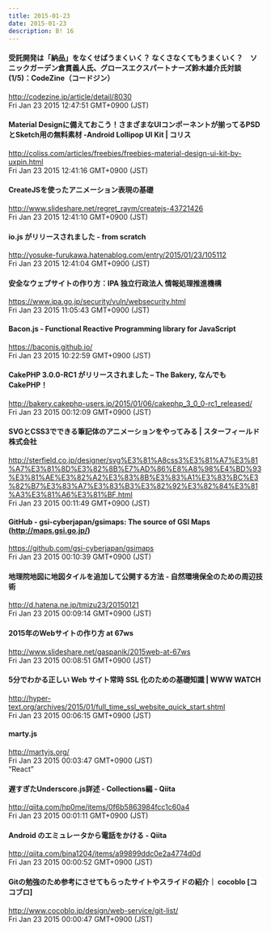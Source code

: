 ```yaml
---
title: 2015-01-23
date: 2015-01-23
description: B! 16
---
```


#### 受託開発は「納品」をなくせばうまくいく？ なくさなくてもうまくいく？　ソニックガーデン倉貫義人氏、グロースエクスパートナーズ鈴木雄介氏対談 (1/5)：CodeZine（コードジン）
http://codezine.jp/article/detail/8030<br>
Fri Jan 23 2015 12:47:51 GMT+0900 (JST)<br>


####   Material Designに備えておこう！さまざまなUIコンポーネントが揃ってるPSDとSketch用の無料素材 -Android Lollipop UI Kit | コリス
http://coliss.com/articles/freebies/freebies-material-design-ui-kit-by-uxpin.html<br>
Fri Jan 23 2015 12:41:16 GMT+0900 (JST)<br>


#### CreateJSを使ったアニメーション表現の基礎
http://www.slideshare.net/regret_raym/createjs-43721426<br>
Fri Jan 23 2015 12:41:10 GMT+0900 (JST)<br>


#### io.js がリリースされました - from scratch
http://yosuke-furukawa.hatenablog.com/entry/2015/01/23/105112<br>
Fri Jan 23 2015 12:41:04 GMT+0900 (JST)<br>


#### 安全なウェブサイトの作り方：IPA 独立行政法人 情報処理推進機構
https://www.ipa.go.jp/security/vuln/websecurity.html<br>
Fri Jan 23 2015 11:05:43 GMT+0900 (JST)<br>


#### Bacon.js - Functional Reactive Programming library for JavaScript
https://baconjs.github.io/<br>
Fri Jan 23 2015 10:22:59 GMT+0900 (JST)<br>


#### CakePHP 3.0.0-RC1 がリリースされました – The Bakery, なんでもCakePHP！
http://bakery.cakephp-users.jp/2015/01/06/cakephp_3_0_0-rc1_released/<br>
Fri Jan 23 2015 00:12:09 GMT+0900 (JST)<br>


#### SVGとCSS3でできる筆記体のアニメーションをやってみる | スターフィールド株式会社
http://sterfield.co.jp/designer/svg%E3%81%A8css3%E3%81%A7%E3%81%A7%E3%81%8D%E3%82%8B%E7%AD%86%E8%A8%98%E4%BD%93%E3%81%AE%E3%82%A2%E3%83%8B%E3%83%A1%E3%83%BC%E3%82%B7%E3%83%A7%E3%83%B3%E3%82%92%E3%82%84%E3%81%A3%E3%81%A6%E3%81%BF.html<br>
Fri Jan 23 2015 00:11:49 GMT+0900 (JST)<br>


#### GitHub - gsi-cyberjapan/gsimaps: The source of GSI Maps (http://maps.gsi.go.jp/)
https://github.com/gsi-cyberjapan/gsimaps<br>
Fri Jan 23 2015 00:10:39 GMT+0900 (JST)<br>


#### 地理院地図に地図タイルを追加して公開する方法 - 自然環境保全のための周辺技術
http://d.hatena.ne.jp/tmizu23/20150121<br>
Fri Jan 23 2015 00:09:14 GMT+0900 (JST)<br>


#### 2015年のWebサイトの作り方 at 67ws
http://www.slideshare.net/gaspanik/2015web-at-67ws<br>
Fri Jan 23 2015 00:08:51 GMT+0900 (JST)<br>


#### 5分でわかる正しい Web サイト常時 SSL 化のための基礎知識 | WWW WATCH
http://hyper-text.org/archives/2015/01/full_time_ssl_website_quick_start.shtml<br>
Fri Jan 23 2015 00:06:15 GMT+0900 (JST)<br>


#### marty.js
http://martyjs.org/<br>
Fri Jan 23 2015 00:03:47 GMT+0900 (JST)<br>
“React”


#### 遅すぎたUnderscore.js詳述 - Collections編 - Qiita
http://qiita.com/hp0me/items/0f6b5863984fcc1c60a4<br>
Fri Jan 23 2015 00:01:11 GMT+0900 (JST)<br>


#### Android のエミュレータから電話をかける - Qiita
http://qiita.com/bina1204/items/a99899ddc0e2a4774d0d<br>
Fri Jan 23 2015 00:00:52 GMT+0900 (JST)<br>


####  Gitの勉強のため参考にさせてもらったサイトやスライドの紹介｜ cocoblo [ココブロ]
http://www.cocoblo.jp/design/web-service/git-list/<br>
Fri Jan 23 2015 00:00:47 GMT+0900 (JST)<br>


